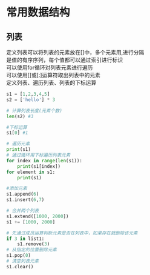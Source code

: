 # 常用数据结构
## 列表
定义列表可以将列表的元素放在[]中，多个元素用,进行分隔<br>
是值的有序序列，每个值都可以通过索引进行标识<br>
可以使用for循环对列表元素进行遍历<br>
可以使用[]或[:]运算符取出列表中的元素<br>
定义列表、遍历列表、列表的下标运算
```python
s1 = [1,2,3,4,5]
s2 = ['hello'] * 3

# 计算列表长度(元素个数)
len(s2) #3

#下标运算
s1[0] #1

# 遍历元素
print(s1)
# 通过循环用下标遍历列表元素
for index in range(len(s1)):
    print(s1[index])
for element in s1:
    print(s1)

#添加元素
s1.append(6)
s1.insert(6,7)

# 合并两个列表
s1.extend([1000, 2000])
s1 += [1000, 2000]

# 先通过成员运算判断元素是否在列表中，如果存在就删除该元素
if 3 in list1:
	s1.remove(3)
# 从指定的位置删除元素
s1.pop(0)
# 清空列表元素
s1.clear()
